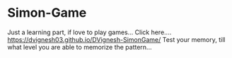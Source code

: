 # Simon-Game

Just a learning part, if love to play games...
Click here.... https://dvignesh03.github.io/DVignesh-SimonGame/
Test your memory, till what level you are able to memorize the pattern...

